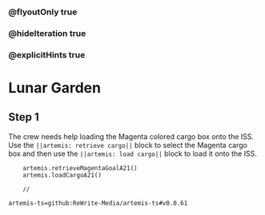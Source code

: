 ### @flyoutOnly true
### @hideIteration true
### @explicitHints true

# Lunar Garden

## Step 1
The crew needs help loading the Magenta colored cargo box onto the ISS. Use the ``||artemis: retrieve cargo||`` block to select the Magenta cargo box and then use the ``||artemis: load cargo||`` block to load it onto the ISS.

```ghost    
    artemis.retrieveMagentaGoalA21()
    artemis.loadCargoA21()
```
```template
    //
```

```package
artemis-ts=github:ReWrite-Media/artemis-ts#v0.0.61
```

